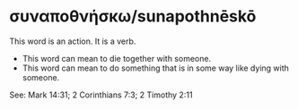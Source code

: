 # συναποθνήσκω/sunapothnēskō
This word is an action. It is a verb.

* This word can mean to die together with someone. 
* This word can mean to do something that is in some way like dying with someone. 

See: Mark 14:31; 2 Corinthians 7:3; 2 Timothy 2:11
